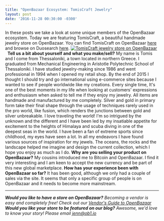 ```yaml
---
title: "OpenBazaar Ecosystem: TomisCraft Jewelry" 
layout: post
date: '2016-11-28 00:30:00 -0300'
---
```

        
In these posts we take a look at some unique members of the OpenBazaar ecosystem. Today we are featuring TomisCraft, a beautiful handmade jewelry store on OpenBazaar. You can find TomisCraft on OpenBazaar [here](ob://9f613ab0ddb3f5e099f52eaf837c44db803d1713) and browse on Duosearch [here](https://duosear.ch/@tomiscraft). [![TomisCraft jewelry store on OpenBazaar](https://blog.openbazaar.org/wp-content/uploads/2016/11/Screen-Shot-2016-11-28-at-2.34.10-PM-1024x688.png)](https://blog.openbazaar.org/wp-content/uploads/2016/11/Screen-Shot-2016-11-28-at-2.34.10-PM.png)   **Tell us a bit about yourself and what you make/sell?** My name is Tomis and I come from Thessaloniki, a town located in northern Greece. I graduated from Mechanical Engineering in Aristotle Polytechnic School of Thessaloniki. I have studied jewelry-making since 1986 and went professional in 1994 when I opened my retail shop. By the end of 2015 I thought I should try and go international using e-commerce sites because I wanted to see if people worldwide like my creations. Every single time, It's one of the best moments in my life when looking at customers' expressions and enthusiasm when asked to tell me if they enjoy my jewelry. All items are handmade and manufactured by me completely. Silver and gold in primary form take their final shape through the usage of techniques rarely used in the pro world, like fusion, which renders the junctions between gold and silver unbreakable. I love traveling the world! I'm so intrigued by the unknown and the different and I have been led by my insatiable appetite for excitement to the heights of Himalaya and scuba diving in one of the deepest seas in the world. I have been a fan of extreme sports since childhood, my eyes have seen a lot. In all my endeavors I have found various sources of inspiration for my jewels. The oceans, the rocks and the landscape helped me imagine and design the current collection, which I hope you enjoy as much as I do. **Why are you selling your product on OpenBazaar?** My cousins introduced me to Bitcoin and OpenBazaar. I find it very interesting and I am keen to accept the new currency and be part of this new global marketplace. **How has your experience been with OpenBazaar so far?** It has been good, although we only had a couple of sales via the site. It seems that only a specific group of people is on OpenBazaar and it needs to become more mainstream.

* * *

_**Would you like to have a store on OpenBazaar?** Becoming a vendor is easy and completely free! Check out our [Vendor's Guide to OpenBazaar](https://blog.openbazaar.org/vendors-guide-to-openbazaar/)_ _**Would you like your store to be featured on our blog?** Awesome, we'd love to know your story! Please email [jenn@ob1.io](mailto:jenn@ob1.io)_